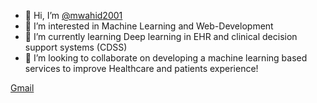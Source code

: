 - 👋 Hi, I’m [@mwahid2001](https://www.linkedin.com/in/muhamedwahid/)
- 👀 I’m interested in Machine Learning and Web-Development
- 🌱 I’m currently learning Deep learning in EHR and clinical decision support systems (CDSS)
- 💞️ I’m looking to collaborate on developing a machine learning based services to improve Healthcare and patients experience!

<!---
mwahid2001/mwahid2001 is a ✨ special ✨ repository because its `README.md` (this file) appears on your GitHub profile.
You can click the Preview link to take a look at your changes.
--->
[Gmail](mailto:mohamed.wahid@ejust.edu.com)
